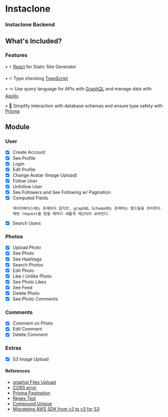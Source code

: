 # Instaclone

### Instaclone Backend

## **What's Included?**

### Features

• ⚡ [React](https://ko.reactjs.org/) for Static Site Generator

• 🔥 Type checking [TypeScript](https://www.typescriptlang.org/)

• 🪢 Use query language for APIs with [GraphQL](https://graphql.org/) and manage data with [Apollo](https://www.apollographql.com/)

• 📐 Simplify interaction with database schemas and ensure type safety with [Prisma](https://www.prisma.io/)

## Module

### User

- [x] Create Account
- [x] See Profile
- [x] Login
- [x] Edit Profile
- [x] Change Avatar (Image Upload)
- [x] Follow User
- [x] Unfollow User
- [x] See Followers and See Following w/ Pagination
- [x] Computed Fields
  ```
  데이터베이스에는 존재하지 않지만, graphQL Schema에는 존재하는 필드들을 의미한다. 매번 request를 받을 때마다 새롭게 계산되어 보여진다.
  ```
- [x] Search Users

### Photos

- [x] Upload Photo
- [x] See Photo
- [x] See Hashtags
- [x] Search Photos
- [x] Edit Photo
- [x] Like / Unlike Photo
- [x] See Photo Likes
- [x] See Feed
- [x] Delete Photo
- [x] See Photo Comments

### Comments

- [x] Comment on Photo
- [x] Edit Comment
- [x] Delete Comment

### Extras

- [x] S3 Image Upload

#### References

- [graphql Files Upload](https://www.apollographql.com/docs/apollo-server/v3/data/file-uploads/)
- [CORS error](https://www.apollographql.com/docs/apollo-server/security/cors/)
- [Prisma Pagination](https://www.prisma.io/docs/orm/prisma-client/queries/pagination)
- [Regex Test](https://www.regexpal.com/)
- [Compound Unique](https://www.prisma.io/docs/orm/prisma-client/special-fields-and-types/working-with-composite-ids-and-constraints)
- [Migrateing AWS SDK from v2 to v3 for S3](https://dev.to/sw360cab/migrating-aws-sdk-from-v2-to-v3-for-s3-32lh)
